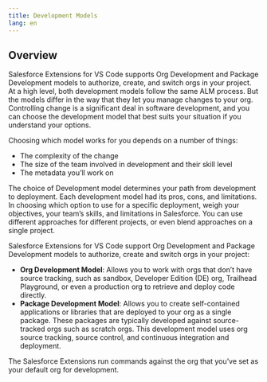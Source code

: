 ```yaml
---
title: Development Models
lang: en
---
```


## Overview

Salesforce Extensions for VS Code supports Org Development and Package Development models to authorize, create, and switch orgs in your project. At a high level, both development models follow the same ALM process. But the models differ in the way that they let you manage changes to your org. Controlling change is a significant deal in software development, and you can choose the development model that best suits your situation if you understand your options.

 Choosing which model works for you depends on a number of things: 
- The complexity of the change
- The size of the team involved in development and their skill level
- The metadata you’ll work on

The choice of Development model determines your path from development to deployment. Each development model had its pros, cons, and limitations. In choosing which option to use for a specific deployment, weigh your objectives, your team’s skills, and limitations in Salesforce. You can use different approaches for different projects, or even blend approaches on a single project.


Salesforce Extensions for VS Code support Org Development and Package Development models to authorize, create and switch orgs in your project:

- **Org Development Model**: Allows you to work with orgs that don’t have source tracking, such as sandbox, Developer Edition (DE) org, Trailhead Playground, or even a production org to retrieve and deploy code directly.
- **Package Development Model**: Allows you to create self-contained applications or libraries that are deployed to your org as a single package. These packages are typically developed against source-tracked orgs such as scratch orgs. This development model uses org source tracking, source control, and continuous integration and deployment.

The Salesforce Extensions run commands against the org that you’ve set as your default org for development.




